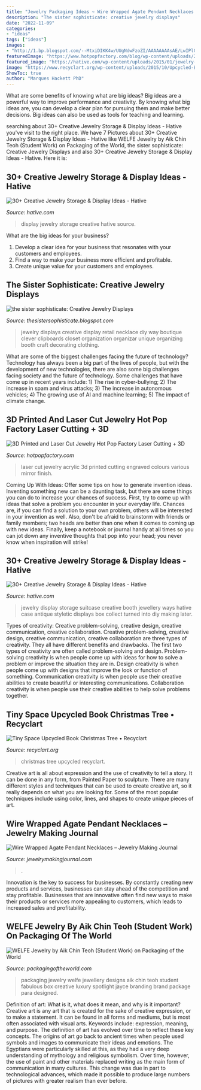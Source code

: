 ```yaml
---
title: "Jewelry Packaging Ideas ~ Wire Wrapped Agate Pendant Necklaces – Jewelry Making Journal"
description: "The sister sophisticate: creative jewelry displays"
date: "2022-11-09"
categories:
- "ideas"
tags: ["ideas"]
images:
- "http://1.bp.blogspot.com/--MtxiDIKK4w/UUgNdwFzoZI/AAAAAAAAsAE/LwIPl0XmYF4/s1600/WELFE+2+Aik+Chin+Teoh.jpg"
featuredImage: "https://www.hotpopfactory.com/blog/wp-content/uploads/2015/10/Elizabete-Ludviks-Hot-Pop-Factory-Laser-Cut-Jewelry-02.jpg"
featured_image: "https://hative.com/wp-content/uploads/2015/01/jewelry-storage-display-ideas/22-jewelry-storage-display-ideas.jpg"
image: "https://www.recyclart.org/wp-content/uploads/2015/10/Upcycled-Book-Christmas-Tree.jpg"
ShowToc: true
author: "Marques Hackett PhD"
---
```



What are some benefits of knowing what are big ideas?
Big ideas are a powerful way to improve performance and creativity. By knowing what big ideas are, you can develop a clear plan for pursuing them and make better decisions. Big ideas can also be used as tools for teaching and learning.

	

		
searching about 30+ Creative Jewelry Storage &amp; Display Ideas - Hative you've visit to the right place. We have 7 Pictures about 30+ Creative Jewelry Storage &amp; Display Ideas - Hative like WELFE Jewelry by Aik Chin Teoh (Student Work) on Packaging of the World, the sister sophisticate: Creative Jewelry Displays and also 30+ Creative Jewelry Storage &amp; Display Ideas - Hative. Here it is:
		
    
## 30+ Creative Jewelry Storage &amp; Display Ideas - Hative

<img loading=lazy src="https://hative.com/wp-content/uploads/2015/01/jewelry-storage-display-ideas/22-jewelry-storage-display-ideas.jpg" onerror="this.onerror=null;this.src='https://tse2.mm.bing.net/th?id=OIP.QTYojMsHxAUaXdXwJ7jSrwHaLK&amp;pid=15.1';" alt="30+ Creative Jewelry Storage &amp; Display Ideas - Hative">

_Source: hative.com_

>display jewelry storage creative hative source. 

	

What are the big ideas for your business?
1. Develop a clear idea for your business that resonates with your customers and employees.
2. Find a way to make your business more efficient and profitable.
3. Create unique value for your customers and employees.

    
## The Sister Sophisticate: Creative Jewelry Displays

<img loading=lazy src="http://1.bp.blogspot.com/-l1SISiQLXXs/URHMZ3C4UZI/AAAAAAAACHw/PfPb_GN5I5s/s640/Jewely+Display.jpg" onerror="this.onerror=null;this.src='https://tse1.mm.bing.net/th?id=OIP.7IgcTIO9uJBPLkVGx97FTQAAAA&amp;pid=15.1';" alt="the sister sophisticate: Creative Jewelry Displays">

_Source: thesistersophisticate.blogspot.com_

>jewelry displays creative display retail necklace diy way boutique clever clipboards closet organization organizar unique organizing booth craft decorating clothing. 

	

What are some of the biggest challenges facing the future of technology?
Technology has always been a big part of the lives of people, but with the development of new technologies, there are also some big challenges facing society and the future of technology. Some challenges that have come up in recent years include: 1) The rise in cyber-bullying; 2) The increase in spam and virus attacks; 3) The increase in autonomous vehicles; 4) The growing use of AI and machine learning; 5) The impact of climate change.

    
## 3D Printed And Laser Cut Jewelry Hot Pop Factory Laser Cutting + 3D

<img loading=lazy src="https://www.hotpopfactory.com/blog/wp-content/uploads/2015/10/Elizabete-Ludviks-Hot-Pop-Factory-Laser-Cut-Jewelry-02.jpg" onerror="this.onerror=null;this.src='https://tse1.mm.bing.net/th?id=OIP.h20KX1x5R_bf-bSYdaycGQHaJ3&amp;pid=15.1';" alt="3D Printed and Laser Cut Jewelry Hot Pop Factory Laser Cutting + 3D">

_Source: hotpopfactory.com_

>laser cut jewelry acrylic 3d printed cutting engraved colours various mirror finish. 

	

Coming Up With Ideas: Offer some tips on how to generate invention ideas.
Inventing something new can be a daunting task, but there are some things you can do to increase your chances of success. First, try to come up with ideas that solve a problem you encounter in your everyday life. Chances are, if you can find a solution to your own problem, others will be interested in your invention as well. Also, don't be afraid to brainstorm with friends or family members; two heads are better than one when it comes to coming up with new ideas. Finally, keep a notebook or journal handy at all times so you can jot down any inventive thoughts that pop into your head; you never know when inspiration will strike!

    
## 30+ Creative Jewelry Storage &amp; Display Ideas - Hative

<img loading=lazy src="https://hative.com/wp-content/uploads/2015/01/jewelry-storage-display-ideas/35-vintage-suitcase-jewelry-storage.jpg" onerror="this.onerror=null;this.src='https://tse1.mm.bing.net/th?id=OIP.-n6g8CTWpb8rThBtSNvKlAHaJ4&amp;pid=15.1';" alt="30+ Creative Jewelry Storage &amp; Display Ideas - Hative">

_Source: hative.com_

>jewelry display storage suitcase creative booth jewellery ways hative case antique styletic displays box collect turned into diy making later. 

	

Types of creativity: Creative problem-solving, creative design, creative communication, creative collaboration.
Creative problem-solving, creative design, creative communication, creative collaboration are three types of creativity. They all have different benefits and drawbacks. The first two types of creativity are often called problem-solving and design. Problem-solving creativity is when people come up with ideas for how to solve a problem or improve the situation they are in. Design creativity is when people come up with designs that improve the look or function of something. Communication creativity is when people use their creative abilities to create beautiful or interesting communications. Collaboration creativity is when people use their creative abilities to help solve problems together.

    
## Tiny Space Upcycled Book Christmas Tree • Recyclart

<img loading=lazy src="https://www.recyclart.org/wp-content/uploads/2015/10/Upcycled-Book-Christmas-Tree.jpg" onerror="this.onerror=null;this.src='https://tse4.mm.bing.net/th?id=OIP.KQR0umFopo1C48ydgxZiywHaHY&amp;pid=15.1';" alt="Tiny Space Upcycled Book Christmas Tree • Recyclart">

_Source: recyclart.org_

>christmas tree upcycled recyclart. 

	

Creative art is all about expression and the use of creativity to tell a story. It can be done in any form, from Painted Paper to sculpture. There are many different styles and techniques that can be used to create creative art, so it really depends on what you are looking for. Some of the most popular techniques include using color, lines, and shapes to create unique pieces of art.

    
## Wire Wrapped Agate Pendant Necklaces – Jewelry Making Journal

<img loading=lazy src="https://jewelrymakingjournal.com/wp-content/uploads/2017/02/IMG_5229-768x1024.jpg" onerror="this.onerror=null;this.src='https://tse2.mm.bing.net/th?id=OIP.KVT4WztiNAIxGWAw4VWN4gHaJ4&amp;pid=15.1';" alt="Wire Wrapped Agate Pendant Necklaces – Jewelry Making Journal">

_Source: jewelrymakingjournal.com_

>. 

	

Innovation is the key to success for businesses. By constantly creating new products and services, businesses can stay ahead of the competition and stay profitable. Businesses that are innovative often find new ways to make their products or services more appealing to customers, which leads to increased sales and profitability.

    
## WELFE Jewelry By Aik Chin Teoh (Student Work) On Packaging Of The World

<img loading=lazy src="http://1.bp.blogspot.com/--MtxiDIKK4w/UUgNdwFzoZI/AAAAAAAAsAE/LwIPl0XmYF4/s1600/WELFE+2+Aik+Chin+Teoh.jpg" onerror="this.onerror=null;this.src='https://tse3.mm.bing.net/th?id=OIP.-syjsMckN75WngFn0Bvi9wHaLK&amp;pid=15.1';" alt="WELFE Jewelry by Aik Chin Teoh (Student Work) on Packaging of the World">

_Source: packagingoftheworld.com_

>packaging jewelry welfe jewellery designs aik chin teoh student fabulous box creative luxury spotlight jayce branding brand package para designed. 

	

Definition of art: What is it, what does it mean, and why is it important?
Creative art is any art that is created for the sake of creative expression, or to make a statement. It can be found in all forms and mediums, but is most often associated with visual arts. Keywords include: expression, meaning, and purpose. The definition of art has evolved over time to reflect these key concepts.
The origins of art go back to ancient times when people used symbols and images to communicate their ideas and emotions. The Egyptians were particularly skilled at this, as they had a very deep understanding of mythology and religious symbolism. Over time, however, the use of paint and other materials replaced writing as the main form of communication in many cultures. This change was due in part to technological advances, which made it possible to produce large numbers of pictures with greater realism than ever before.

